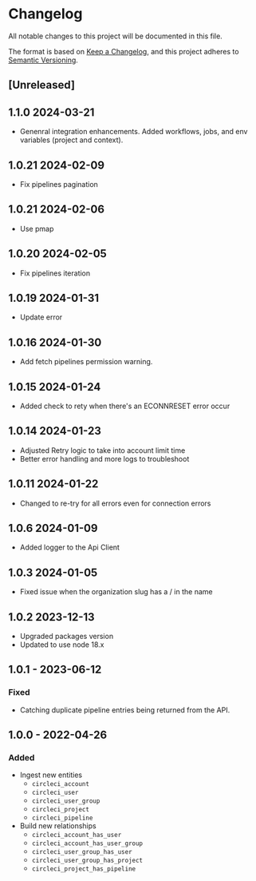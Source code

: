 # Changelog

All notable changes to this project will be documented in this file.

The format is based on [Keep a Changelog](https://keepachangelog.com/en/1.0.0/),
and this project adheres to
[Semantic Versioning](https://semver.org/spec/v2.0.0.html).

## [Unreleased]

## 1.1.0 2024-03-21

- Genenral integration enhancements. Added workflows, jobs, and env variables
  (project and context).

## 1.0.21 2024-02-09

- Fix pipelines pagination

## 1.0.21 2024-02-06

- Use pmap

## 1.0.20 2024-02-05

- Fix pipelines iteration

## 1.0.19 2024-01-31

- Update error

## 1.0.16 2024-01-30

- Add fetch pipelines permission warning.

## 1.0.15 2024-01-24

- Added check to rety when there's an ECONNRESET error occur

## 1.0.14 2024-01-23

- Adjusted Retry logic to take into account limit time
- Better error handling and more logs to troubleshoot

## 1.0.11 2024-01-22

- Changed to re-try for all errors even for connection errors

## 1.0.6 2024-01-09

- Added logger to the Api Client

## 1.0.3 2024-01-05

- Fixed issue when the organization slug has a / in the name

## 1.0.2 2023-12-13

- Upgraded packages version
- Updated to use node 18.x

## 1.0.1 - 2023-06-12

### Fixed

- Catching duplicate pipeline entries being returned from the API.

## 1.0.0 - 2022-04-26

### Added

- Ingest new entities
  - `circleci_account`
  - `circleci_user`
  - `circleci_user_group`
  - `circleci_project`
  - `circleci_pipeline`
- Build new relationships
  - `circleci_account_has_user`
  - `circleci_account_has_user_group`
  - `circleci_user_group_has_user`
  - `circleci_user_group_has_project`
  - `circleci_project_has_pipeline`
